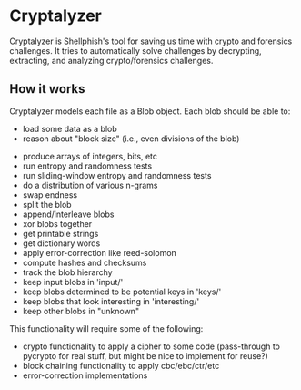 # Cryptalyzer

Cryptalyzer is Shellphish's tool for saving us time with crypto and forensics challenges.
It tries to automatically solve challenges by decrypting, extracting, and analyzing crypto/forensics challenges.

## How it works

Cryptalyzer models each file as a Blob object.
Each blob should be able to:

* load some data as a blob
* reason about "block size" (i.e., even divisions of the blob)
- produce arrays of integers, bits, etc
- run entropy and randomness tests
- run sliding-window entropy and randomness tests
- do a distribution of various n-grams
- swap endness
- split the blob
- append/interleave blobs
- xor blobs together
- get printable strings
- get dictionary words
- apply error-correction like reed-solomon
- compute hashes and checksums
- track the blob hierarchy
- keep input blobs in 'input/'
- keep blobs determined to be potential keys in 'keys/'
- keep blobs that look interesting in 'interesting/'
- keep other blobs in "unknown"

This functionality will require some of the following:

- crypto functionality to apply a cipher to some code (pass-through to pycrypto for real stuff, but might be nice to implement for reuse?)
- block chaining functionality to apply cbc/ebc/ctr/etc
- error-correction implementations
